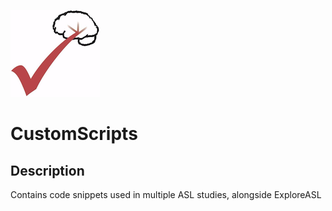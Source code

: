 ![ExploreASL](https://github.com/ExploreASL/ExploreASL/blob/develop/ExploreASL_logoSmall.png)

# CustomScripts

## Description

Contains code snippets used in multiple ASL studies, alongside ExploreASL
